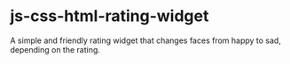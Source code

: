 # js-css-html-rating-widget

A simple and friendly rating widget that changes faces from happy to sad, depending on the rating.
